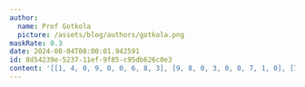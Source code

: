```yaml
---
author:
  name: Prof Gotkola
  picture: /assets/blog/authors/gotkola.png
maskRate: 0.3
date: 2024-08-04T08:00:01.942591
id: 8d54239e-5237-11ef-9f85-c95db626c0e3
content: '[[1, 4, 0, 9, 0, 0, 6, 8, 3], [9, 8, 0, 3, 0, 0, 7, 1, 0], [7, 0, 6, 5, 0, 8, 9, 4, 2], [5, 6, 0, 0, 0, 3, 1, 2, 8], [0, 0, 7, 1, 8, 5, 0, 6, 9], [0, 1, 4, 0, 0, 6, 3, 5, 7], [2, 9, 8, 4, 3, 1, 5, 0, 6], [4, 5, 0, 0, 2, 7, 8, 0, 1], [6, 0, 1, 8, 5, 9, 0, 3, 4]]'
---
```

